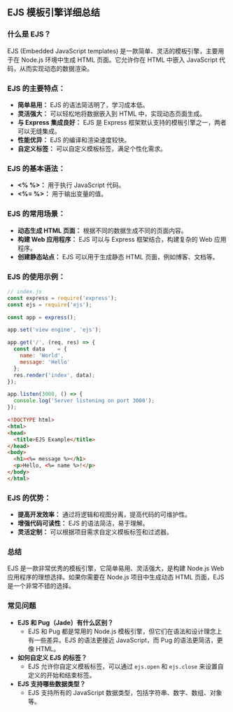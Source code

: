 ## EJS 模板引擎详细总结

### 什么是 EJS？

EJS (Embedded JavaScript templates) 是一款简单、灵活的模板引擎，主要用于在 Node.js 环境中生成 HTML 页面。它允许你在 HTML 中嵌入 JavaScript 代码，从而实现动态的数据渲染。

### EJS 的主要特点：

- **简单易用：** EJS 的语法简洁明了，学习成本低。
- **灵活强大：** 可以轻松地将数据嵌入到 HTML 中，实现动态页面生成。
- **与 Express 集成良好：** EJS 是 Express 框架默认支持的模板引擎之一，两者可以无缝集成。
- **性能优异：** EJS 的编译和渲染速度较快。
- **自定义标签：** 可以自定义模板标签，满足个性化需求。

### EJS 的基本语法：

- **<% %>：** 用于执行 JavaScript 代码。
- **<%= %>：** 用于输出变量的值。

### EJS 的常用场景：

- **动态生成 HTML 页面：** 根据不同的数据生成不同的页面内容。
- **构建 Web 应用程序：** EJS 可以与 Express 框架结合，构建复杂的 Web 应用程序。
- **创建静态站点：** EJS 可以用于生成静态 HTML 页面，例如博客、文档等。

### EJS 的使用示例：

```JavaScript
// index.js
const express = require('express');
const ejs = require('ejs');

const app = express();

app.set('view engine', 'ejs');

app.get('/', (req, res) => {
  const data    = {
    name: 'World',
    message: 'Hello'
  };
  res.render('index', data);
});

app.listen(3000, () => {
  console.log('Server listening on port 3000');
});
```


```HTML
<!DOCTYPE html>
<html>
<head>
  <title>EJS Example</title>
</head>
<body>
  <h1><%= message %></h1>
  <p>Hello, <%= name %>!</p>
</body>
</html>
```

### EJS 的优势：

- **提高开发效率：** 通过将逻辑和视图分离，提高代码的可维护性。
- **增强代码可读性：** EJS 的语法简洁，易于理解。
- **灵活定制：** 可以根据项目需求自定义模板标签和过滤器。

### 总结

EJS 是一款非常优秀的模板引擎，它简单易用、灵活强大，是构建 Node.js Web 应用程序的理想选择。如果你需要在 Node.js 项目中生成动态 HTML 页面，EJS 是一个非常不错的选择。

### 常见问题

- **EJS 和 Pug（Jade）有什么区别？**
    - EJS 和 Pug 都是常用的 Node.js 模板引擎，但它们在语法和设计理念上有一些差异。EJS 的语法更接近 JavaScript，而 Pug 的语法更简洁，更像 HTML。
- **如何自定义 EJS 的标签？**
    - EJS 允许你自定义模板标签，可以通过 `ejs.open` 和 `ejs.close` 来设置自定义的开始和结束标签。
- **EJS 支持哪些数据类型？**
    - EJS 支持所有的 JavaScript 数据类型，包括字符串、数字、数组、对象等。